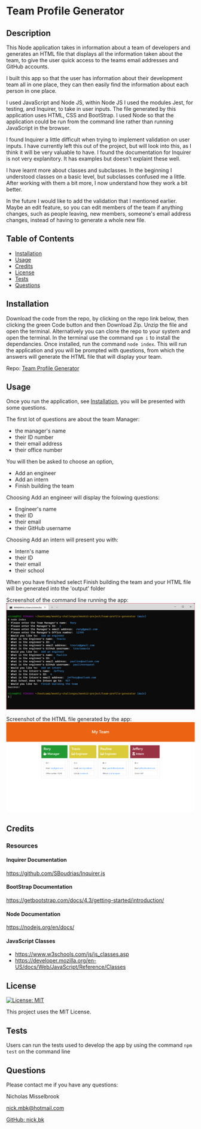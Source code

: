 
  # Team Profile Generator

  ## Description

  This Node application takes in information about a team of developers and generates an HTML file that displays all the information taken about the team, to give the user quick access to the teams email addresses and GitHub accounts.

  I built this app so that the user has information about their development team all in one place, they can then easily find the information about each person in one place.

  I used JavaScript and Node JS, within Node JS I used the modules Jest, for testing, and Inquirer, to take in user inputs.  The file generated by this application uses HTML, CSS and BootStrap.  I used Node so that the application could be run from the command line rather than running JavaScript in the browser.

  I found Inquirer a little difficult when trying to implement validation on user inputs.  I have currently left this out of the project, but will look into this, as I think it will be very valuable to have.  I found the documentation for Inquirer is not very explanitory.  It has examples but doesn't explaint these well.

  I have learnt more about classes and subclasses.  In the beginning I understood classes on a basic level, but subclasses confused me a little.  After working with them a bit more, I now understand how they work a bit better.

  In the future I would like to add the validation that I mentioned earlier.  Maybe an edit feature, so you can edit members of the team if anything changes, such as people leaving, new members, someone's email address changes, instead of having to generate a whole new file.

  ## Table of Contents

  - [Installation](#installation)
  - [Usage](#usage)
  - [Credits](#credits)
  - [License](#license)
  - [Tests](#tests)
  - [Questions](#questions)

  ## Installation

  Download the code from the repo, by clicking on the repo link below, then clicking the green Code button and then Download Zip. Unzip the file and open the terminal. Alternatively you can clone the repo to your system and open the terminal. In the terminal use the command `npm i` to install the dependancies. Once installed, run the command `node index`. This will run the application and you will be prompted with questions, from which the answers will generate the HTML file that will display your team.

  Repo: [Team Profile Generator](https://www.github.com/nickmbk/team-profile-generator)

  ## Usage

  Once you run the application, see [Installation](#installation), you will be presented with some questions. 
  
  The first lot of questions are about the team Manager:
  - the manager\'s name
  - their ID number
  - their email address
  - their office number
  
  You will then be asked to choose an option,
  - Add an engineer
  - Add an intern
  - Finish building the team
  
  Choosing Add an engineer will display the folowing questions:
  - Engineer's name
  - their ID
  - their email
  - their GitHub username
  
  Choosing Add an intern will present you with:
  - Intern's name
  - their ID
  - their email
  - their school
  
  When you have finished select Finish building the team and your HTML file will be generated into the 'output' folder

  Screenshot of the command line running the app:
  ![Team Profile Generator Screenshot](./assets/screenshots/team-profile-generator-screenshot.jpg)

  Screenshot of the HTML file generated by the app:
  ![Team Profile Generator HTML File Screenshot](./assets/screenshots/team-profile-generator-html-file-screenshot.png)

  ## Credits

  ### Resources
  
  #### Inquirer Documentation
  https://github.com/SBoudrias/Inquirer.js
  #### BootStrap Documentation
  https://getbootstrap.com/docs/4.3/getting-started/introduction/
  #### Node Documentation
  https://nodejs.org/en/docs/
  #### JavaScript Classes 
  - https://www.w3schools.com/js/js_classes.asp 
  - https://developer.mozilla.org/en-US/docs/Web/JavaScript/Reference/Classes

  ## License
  

  [![License: MIT](https://img.shields.io/badge/License-MIT-yellow.svg)](https://opensource.org/licenses/MIT)

  This project uses the MIT License.

  ## Tests

  Users can run the tests used to develop the app by using the command `npm test` on the command line

  ## Questions

  Please contact me if you have any questions:

  Nicholas Misselbrook

  [nick.mbk@hotmail.com](nick.mbk@hotmail.com)

  [GitHub: nick,bk](https://www.github.com/nick,bk)


  